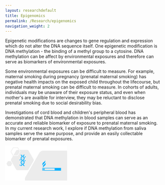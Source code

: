 ```yaml
---
layout: researchdefault
title: Epigenomics
permalink: /Research/epigenomics
navigation_weight: 2
---
```


Epigenetic modifications are changes to gene regulation and expression which do not alter the DNA sequence itself. One epigenetic modification is DNA methylation - the binding of a methyl group to a cytosine. DNA methylation can be affect by environmental exposures and therefore can serve as biomarkers of environmental exposures. 

Some environmental exposures can be difficult to measure. For example, maternal smoking during pregnancy (prenatal maternal smoking) has negative health impacts on the exposed child throughout the lifecourse, but prenatal maternal smoking can be difficult to measure. In cohorts of adults, individuals may be unaware of their exposure status, and even when mother's are availble for interview, they may be reluctant to disclose prenatal smoking due to social desirability bias. 

Investigations of cord blood and children's peripheral blood has demonstrated that DNA methylation in blood samples can serve as an accurate and reliable biomarker of exposure to prenatal maternal smoking. In my current research work, I explore if DNA methylation from saliva samples serve the same purpose, and provide an easily collectable biomarker of prenatal exposures.  

<img src="../assets/images/smkepi.png" width="200">
